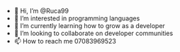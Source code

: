 - 👋 Hi, I’m @Ruca99
- 👀 I’m interested in programming languages
- 🌱 I’m currently learning how to grow as a developer
- 💞️ I’m looking to collaborate on developer communities
- 📫 How to reach me 07083969523

<!---
Ruca99/Ruca99 is a ✨ special ✨ repository because its has more enlightening `README.md` (this file) appears on your GitHub profile.
You can click the Preview link to take a look at your changes.
--->
